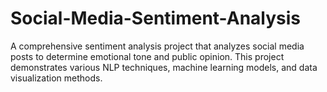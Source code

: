 # Social-Media-Sentiment-Analysis
A comprehensive sentiment analysis project that analyzes social media posts to determine emotional tone and public opinion. This project demonstrates various NLP techniques, machine learning models, and data visualization methods.
